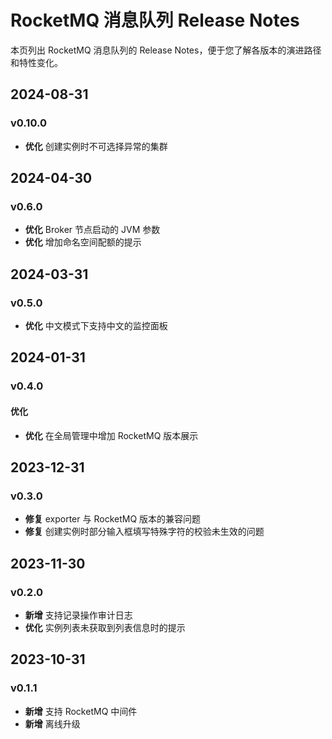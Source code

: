 # RocketMQ 消息队列 Release Notes

本页列出 RocketMQ 消息队列的 Release Notes，便于您了解各版本的演进路径和特性变化。

## 2024-08-31

### v0.10.0

- **优化** 创建实例时不可选择异常的集群

## 2024-04-30

### v0.6.0

- **优化** Broker 节点启动的 JVM 参数
- **优化** 增加命名空间配额的提示

## 2024-03-31

### v0.5.0

- **优化** 中文模式下支持中文的监控面板

## 2024-01-31

### v0.4.0

#### 优化

- **优化** 在全局管理中增加 RocketMQ 版本展示

## 2023-12-31

### v0.3.0

- **修复** exporter 与 RocketMQ 版本的兼容问题
- **修复** 创建实例时部分输入框填写特殊字符的校验未生效的问题

## 2023-11-30

### v0.2.0

- **新增** 支持记录操作审计日志
- **优化** 实例列表未获取到列表信息时的提示

## 2023-10-31

### v0.1.1

- **新增** 支持 RocketMQ 中间件
- **新增** 离线升级
